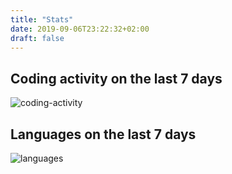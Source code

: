 ```yaml
---
title: "Stats"
date: 2019-09-06T23:22:32+02:00
draft: false
---
```


## Coding activity on the last 7 days

![coding-activity](https://wakatime.com/share/@xavierbriole/2284ca11-ffb1-4375-b68c-fe6877a368a0.svg)

## Languages on the last 7 days

![languages](https://wakatime.com/share/@xavierbriole/7f280b99-bc70-4dfb-9ed3-af99db0fc25a.svg)
